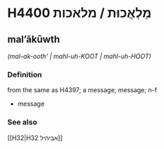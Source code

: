 # H4400 מַלְאֲכוּת / מלאכות

## malʼăkûwth

_(mal-ak-ooth' | mahl-uh-KOOT | mahl-uh-HOOT)_

### Definition

from the same as H4397; a message; message; n-f

- message

### See also

[[H32|H32 אביהיל]]
